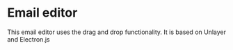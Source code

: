 # Email editor

This email editor uses the drag and drop functionality.
It is based on Unlayer and Electron.js